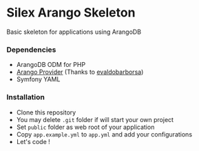 # Silex Arango Skeleton

Basic skeleton for applications using ArangoDB


### Dependencies
* ArangoDB ODM for PHP  
* [Arango Provider](https://github.com/evaldobarbosa/arango-provider.git) (Thanks to [evaldobarborsa](https://github.com/evaldobarbosa))
* Symfony YAML


### Installation
* Clone this repository  
* You may delete `.git` folder if will start your own project
* Set `public` folder as web root of your application  
* Copy `app.example.yml` to `app.yml` and add your configurations  
* Let's code !
